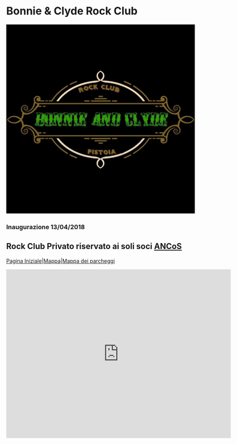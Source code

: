 # Bonnie & Clyde Rock Club
![Image](/b&c.jpg)
### Inaugurazione 13/04/2018
## Rock Club Privato riservato ai soli soci **[ANCoS](https://www.ancos.it)**
[Pagina Iniziale](index.md)|[Mappa](mappa.md)|[Mappa dei parcheggi](parcheggi.md)

<iframe width="600" height="450" frameborder="0" style="border:0"
src="https://www.google.com/maps/embed/v1/place?q=place_id:ChIJY4U49L-LKhMRE4oRq26Yc3E&key=AIzaSyBKfQTyFoYSaKGkdsYmrIxTTBHtixd1k7Y" allowfullscreen></iframe>
